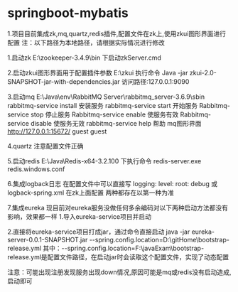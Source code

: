 # springboot-mybatis
1.项目目前集成zk,mq,quartz,redis插件,配置文件在zk上,使用zkui图形界面进行配置
注：以下路径为本地路径，请根据实际情况进行修改

1.启动zk
        E:\zookeeper-3.4.9\bin 下启动zkServer.cmd

2.启动zkui图形界面用于配置插件参数
        E:\zkui  执行命令 Java -jar zkui-2.0-SNAPSHOT-jar-with-dependencies.jar
        访问路径:127.0.0.1:9090

3.启动mq
        E:\Java\env\RabbitMQ Server\rabbitmq_server-3.6.9\sbin
        rabbitmq-service install 安装服务
        rabbitmq-service start 开始服务
        Rabbitmq-service stop  停止服务
        Rabbitmq-service enable 使服务有效
        Rabbitmq-service disable 使服务无效
        rabbitmq-service help 帮助
    mq图形界面
        http://127.0.0.1:15672/   guest  guest

4.quartz
       注意配置文件正确

5.启动redis
E:\Java\Redis-x64-3.2.100 下执行命令 redis-server.exe redis.windows.conf

6.集成logback日志
在配置文件中可以直接写
logging:
    level:
        root:
         debug
 或logback-spring.xml 在zk上面配置
 两种都存在以第一种为准

 7.集成eureka
 现目前对eureka服务没做任何多余编码对以下两种启动方法都没有影响，效果都一样
 1.导入eureka-service项目并启动

 2.直接将eureka-service项目打成jar，通过命令直接启动
 java -jar eureka-server-0.0.1-SNAPSHOT.jar --spring.config.location=D:\gitHome\bootstrap-release.yml
 其中：--spring.config.location=F:\javaExam\bootstrap-release.yml是配置文件路径，在启动jar时会读取这个配置文件，实现了动态配置

 注意：可能出现注册发现服务出现down情况,原因可能是mq或redis没有启动造成,启动即可
